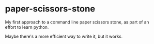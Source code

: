 # paper-scissors-stone

My first approach to a command line paper scissors stone, as part of an effort to learn python.

Maybe there's a more efficient way to write it, but it works.
